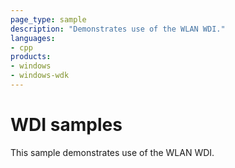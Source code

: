 ```yaml
---
page_type: sample
description: "Demonstrates use of the WLAN WDI."
languages:
- cpp
products:
- windows
- windows-wdk
---
```



<!---
    name: WDI samples
    platform: KMDF
    language: cpp
    category: Network
    description: WDI samples
    samplefwlink: https://go.microsoft.com/fwlink/p/?linkid=869056
--->

# WDI samples

This sample demonstrates use of the WLAN WDI.
